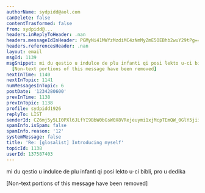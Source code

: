 ```yaml
---
authorName: sydpidd@aol.com
canDelete: false
contentTrasformed: false
from: sydpidd@...
headers.inReplyToHeader: .nan
headers.messageIdInHeader: PGMyNi41MWYzMzdiMC4zNmMyZmE5OEBhb2wuY29tPg==
headers.referencesHeader: .nan
layout: email
msgId: 1139
msgSnippet: mi du qestio u indulce de plu infanti qi posi lekto u-ci bibli, pro u  dedika
  [Non-text portions of this message have been removed]
nextInTime: 1140
nextInTopic: 1141
numMessagesInTopic: 6
postDate: '1234280600'
prevInTime: 1138
prevInTopic: 1138
profile: sydpidd1926
replyTo: LIST
senderId: CZ6mj5y5LI0PXl6JLfYI9BbW0bGsW0X8VRejeuymi1xjMcpTEmQW_0GlY5jii6LO3zwnjA6I
spamInfo.isSpam: false
spamInfo.reason: '12'
systemMessage: false
title: 'Re: [glosalist] Introducing myself'
topicId: 1138
userId: 137587403
---
```


mi du qestio u indulce de plu infanti qi posi lekto u-ci bibli, pro u  dedika


[Non-text portions of this message have been removed]


